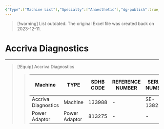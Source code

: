 ```yaml
---
{"Type":["Machine List"],"Specialty":["Anaesthetic"],"dg-publish":true,"permalink":"/4-equipment/machine-list/accriva-diagnostics/","dgPassFrontmatter":true}
---
```











>[!warning] List outdated. The original Excel file was created back on 2023-12-11.

# Accriva Diagnostics
---


>[!Equip] Accriva Diagnostics
>>| Machine             | TYPE          | SDHB CODE | REFERENCE NUMBER | SERIAL NUMBER | ELEC. LAST TEST | ELEC. DUE TEST | PERF. LAST TEST | PERF. DUE TEST | COMMENTS |
>>|---------------------|---------------|-----------|------------------|---------------|-----------------|----------------|-----------------|----------------|----------|
>>| Accriva Diagnostics | Machine       | 133988    | -                | SE-13821      | -               | -              | -               |                |          |
>>| Power Adaptor       | Power Adaptor | 813275    | -                | -             | -               | 2024-Oct       | -               |

